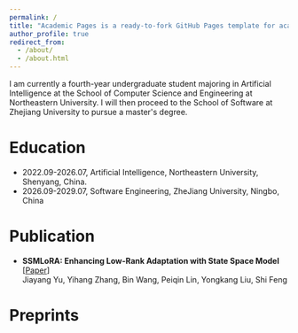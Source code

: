 ```yaml
---
permalink: /
title: "Academic Pages is a ready-to-fork GitHub Pages template for academic personal websites"
author_profile: true
redirect_from: 
  - /about/
  - /about.html
---
```


I am currently a fourth-year undergraduate student majoring in Artificial Intelligence at the School of Computer Science and Engineering at Northeastern University. I will then proceed to the School of Software at Zhejiang University to pursue a master's degree.

Education
======

- 2022.09-2026.07, Artificial Intelligence, Northeastern University, Shenyang, China.
- 2026.09-2029.07, Software Engineering, ZheJiang University, Ningbo, China 

Publication
======
- **SSMLoRA: Enhancing Low-Rank Adaptation with State Space Model** [[Paper](https://arxiv.org/abs/2502.04958)]    
  Jiayang Yu, Yihang Zhang, Bin Wang, Peiqin Lin, Yongkang Liu, Shi Feng
 
Preprints
======
